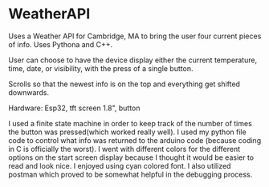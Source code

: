 # WeatherAPI
Uses a Weather API for Cambridge, MA to bring the user four current pieces of info.
Uses Pythona and C++.

User can choose to have the device display either the current temperature, time, date, or visibility, with the press of a single button.

Scrolls so that the newest info is on the top and everything get shifted downwards.

Hardware: Esp32, tft screen 1.8", button

I used a finite state machine in order to keep track of the number of times the button was pressed(which worked really well). I used my python file code to control what info was returned to the arduino code (because coding in C is officially the worst). I went with different colors for the different options on the start screen display because I thought it would be easier to read and look nice. I enjoyed using cyan colored font. I also utilized postman which proved to be somewhat helpful in the debugging process. 
